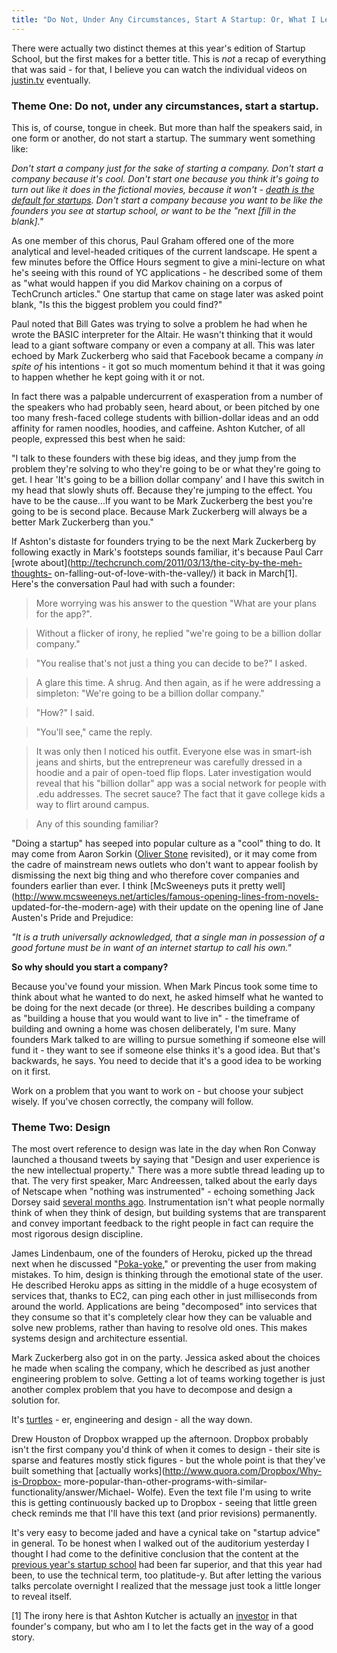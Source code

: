 ```yaml
---
title: "Do Not, Under Any Circumstances, Start A Startup: Or, What I Learned At Startup School 2011"
---
```

There were actually two distinct themes at this year's edition of Startup
School, but the first makes for a better title. This is *not* a recap of
everything that was said - for that, I believe you can watch the individual
videos on [justin.tv](http://www.justin.tv/startupschool) eventually.

###  Theme One: Do not, under any circumstances, start a startup.

This is, of course, tongue in cheek. But more than half the speakers said, in
one form or another, do not start a startup. The summary went something like:

_Don't start a company just for the sake of starting a company. Don't start a
company because it's cool. Don't start one because you think it's going to
turn out like it does in the fictional movies, because it won't - [death is
the default for startups](http://www.paulgraham.com/hubs.html). Don't start a
company because you want to be like the founders you see at startup school, or
want to be the "next [fill in the blank]."_

As one member of this chorus, Paul Graham offered one of the more analytical
and level-headed critiques of the current landscape. He spent a few minutes
before the Office Hours segment to give a mini-lecture on what he's seeing
with this round of YC applications - he described some of them as "what would
happen if you did Markov chaining on a corpus of TechCrunch articles." One
startup that came on stage later was asked point blank, "Is this the biggest
problem you could find?"

Paul noted that Bill Gates was trying to solve a problem he had when he wrote
the BASIC interpreter for the Altair. He wasn't thinking that it would lead to
a giant software company or even a company at all. This was later echoed by
Mark Zuckerberg who said that Facebook became a company *in spite of* his
intentions - it got so much momentum behind it that it was going to happen
whether he kept going with it or not.

In fact there was a palpable undercurrent of exasperation from a number of the
speakers who had probably seen, heard about, or been pitched by one too many
fresh-faced college students with billion-dollar ideas and an odd affinity for
ramen noodles, hoodies, and caffeine. Ashton Kutcher, of all people, expressed
this best when he said:

"I talk to these founders with these big ideas, and they jump from the problem
they're solving to who they're going to be or what they're going to get. I
hear 'It's going to be a billion dollar company' and I have this switch in my
head that slowly shuts off. Because they're jumping to the effect. You have to
be the cause...If you want to be Mark Zuckerberg the best you're going to be
is second place. Because Mark Zuckerberg will always be a better Mark
Zuckerberg than you."

If Ashton's distaste for founders trying to be the next Mark Zuckerberg by
following exactly in Mark's footsteps sounds familiar, it's because Paul Carr
[wrote about](http://techcrunch.com/2011/03/13/the-city-by-the-meh-thoughts-
on-falling-out-of-love-with-the-valley/) it back in March[1]. Here's the
conversation Paul had with such a founder:

> More worrying was his answer to the question "What are your plans for the
app?".

>

> Without a flicker of irony, he replied "we're going to be a billion dollar
company."

>

> "You realise that's not just a thing you can decide to be?" I asked.

>

> A glare this time. A shrug. And then again, as if he were addressing a
simpleton: "We're going to be a billion dollar company."

>

> "How?" I said.

>

> "You'll see," came the reply.

>

> It was only then I noticed his outfit. Everyone else was in smart-ish jeans
and shirts, but the entrepreneur was carefully dressed in a hoodie and a pair
of open-toed flip flops. Later investigation would reveal that his "billion
dollar" app was a social network for people with .edu addresses. The secret
sauce? The fact that it gave college kids a way to flirt around campus.

>

> Any of this sounding familiar?

"Doing a startup" has seeped into popular culture as a "cool" thing to do. It
may come from Aaron Sorkin ([Oliver
Stone](http://www.imdb.com/title/tt0094291/) revisited), or it may come from
the cadre of mainstream news outlets who don't want to appear foolish by
dismissing the next big thing and who therefore cover companies and founders
earlier than ever. I think [McSweeneys puts it pretty
well](http://www.mcsweeneys.net/articles/famous-opening-lines-from-novels-
updated-for-the-modern-age) with their update on the opening line of Jane
Austen's Pride and Prejudice:

_"It is a truth universally acknowledged, that a single man in possession of a
good fortune must be in want of an internet startup to call his own."_

**So why should you start a company?**

Because you've found your mission. When Mark Pincus took some time to think
about what he wanted to do next, he asked himself what he wanted to be doing
for the next decade (or three). He describes building a company as "building a
house that you would want to live in" - the timeframe of building and owning a
home was chosen deliberately, I'm sure. Many founders Mark talked to are
willing to pursue something if someone else will fund it - they want to see if
someone else thinks it's a good idea. But that's backwards, he says. You need
to decide that it's a good idea to be working on it first.

Work on a problem that you want to work on - but choose your subject wisely.
If you've chosen correctly, the company will follow.

###  Theme Two: Design

The most overt reference to design was late in the day when Ron Conway
launched a thousand tweets by saying that "Design and user experience is the
new intellectual property." There was a more subtle thread leading up to that.
The very first speaker, Marc Andreessen, talked about the early days of
Netscape when "nothing was instrumented" - echoing something Jack Dorsey said
[several months
ago](http://ecorner.stanford.edu/authorMaterialInfo.html?mid=2635).
Instrumentation isn't what people normally think of when they think of design,
but building systems that are transparent and convey important feedback to the
right people in fact can require the most rigorous design discipline.

James Lindenbaum, one of the founders of Heroku, picked up the thread next
when he discussed "[Poka-yoke](http://en.wikipedia.org/wiki/Poka-yoke)," or
preventing the user from making mistakes. To him, design is thinking through
the emotional state of the user. He described Heroku apps as sitting in the
middle of a huge ecosystem of services that, thanks to EC2, can ping each
other in just milliseconds from around the world. Applications are being
"decomposed" into services that they consume so that it's completely clear how
they can be valuable and solve new problems, rather than having to resolve old
ones. This makes systems design and architecture essential.

Mark Zuckerberg also got in on the party. Jessica asked about the choices he
made when scaling the company, which he described as just another engineering
problem to solve. Getting a lot of teams working together is just another
complex problem that you have to decompose and design a solution for.

It's [turtles](http://en.wikipedia.org/wiki/Turtles_all_the_way_down) - er,
engineering and design - all the way down.

Drew Houston of Dropbox wrapped up the afternoon. Dropbox probably isn't the
first company you'd think of when it comes to design - their site is sparse
and features mostly stick figures - but the whole point is that they've built
something that [actually works](http://www.quora.com/Dropbox/Why-is-Dropbox-
more-popular-than-other-programs-with-similar-functionality/answer/Michael-
Wolfe). Even the text file I'm using to write this is getting continuously
backed up to Dropbox - seeing that little green check reminds me that I'll
have this text (and prior revisions) permanently.

It's very easy to become jaded and have a cynical take on "startup advice" in
general. To be honest when I walked out of the auditorium yesterday I thought
I had come to the definitive conclusion that the content at the [previous
year's startup school](http://andybrett.com/startup-school-2010) had been far
superior, and that this year had been, to use the technical term, too
platitude-y. But after letting the various talks percolate overnight I
realized that the message just took a little longer to reveal itself.

[1] The irony here is that Ashton Kutcher is actually an
[investor](http://techcrunch.com/2011/05/04/tc-cribs-likealittle-lal/) in that
founder's company, but who am I to let the facts get in the way of a good
story.

